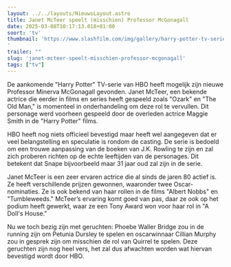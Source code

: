 ```yaml
---
layout: ../../layouts/NieuwsLayout.astro
title: Janet McTeer speelt (misschien) Professor McGonagall
date: 2025-03-08T10:17:13.018+01:00
soort: 'tv'
thumbnail: 'https://www.slashfilm.com/img/gallery/harry-potter-tv-series-casts-janet-mcteer-as-professor-minerva-mcgonagall/l-intro-1741366063.jpg
'
trailer: ""
slug: 'janet-mcteer-speelt-misschien-professor-mcgonagall'
tags: ["tv"]
---
```


De aankomende "Harry Potter" TV-serie van HBO heeft mogelijk zijn nieuwe
Professor Minerva McGonagall gevonden. Janet McTeer, een bekende actrice die
eerder in films en series heeft gespeeld zoals "Ozark" en "The Old Man," is
momenteel in onderhandeling om deze rol te vervullen. Dit personage werd
voorheen gespeeld door de overleden actrice Maggie Smith in de "Harry Potter"
films.

HBO heeft nog niets officieel bevestigd maar heeft wel aangegeven dat er veel
belangstelling en speculatie is rondom de casting. De serie is bedoeld om een
trouwe aanpassing van de boeken van J.K. Rowling te zijn en zal zich proberen
richten op de echte leeftijden van de personages. Dit betekent dat Snape
bijvoorbeeld maar 31 jaar oud zal zijn in de serie.

Janet McTeer is een zeer ervaren actrice die al sinds de jaren 80 actief is. Ze
heeft verschillende prijzen gewonnen, waaronder twee Oscar-nominaties. Ze is ook
bekend van haar rollen in de films "Albert Nobbs" en "Tumbleweeds." McTeer’s
ervaring komt goed van pas, daar ze ook op het podium heeft gewerkt, waar ze een
Tony Award won voor haar rol in "A Doll's House."

Nu we toch bezig zijn met geruchten: Phoebe Waller Bridge zou in de running zijn
om Petunia Dursley te spelen en oscarwinnaar Cillian Murphy zou in gesprek zijn
om misschien de rol van Quirrel te spelen. Deze geruchten zijn nog heel vers,
het zal dus afwachten worden wat hiervan bevestigd wordt door HBO.